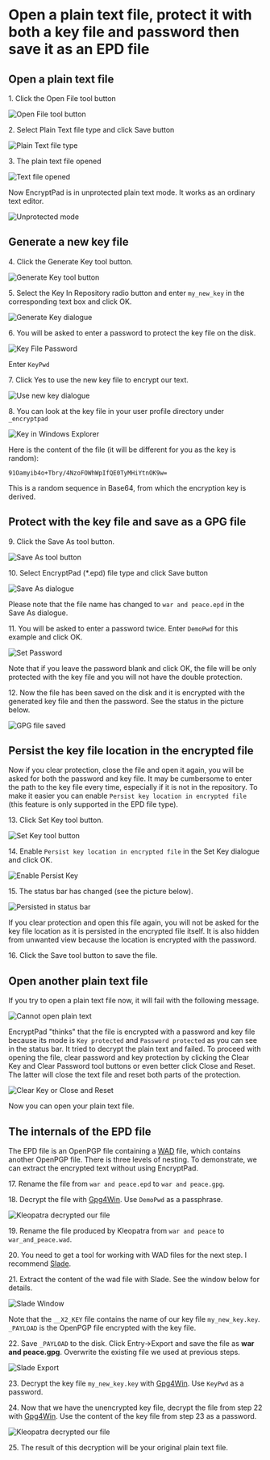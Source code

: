 # Open a plain text file, protect it with both a key file and password then save it as an EPD file

## Open a plain text file

1\. Click the Open File tool button

![Open File tool button](images/open_text_file.png)

2\. Select Plain Text file type and click Save button

![Plain Text file type](images/open_file_dialog_text_file.png)

3\. The plain text file opened

![Text file opened](images/text_file_opened.png)

Now EncryptPad is in unprotected plain text mode. It works as an ordinary text editor.

![Unprotected mode](images/unprotected_status.png)

## Generate a new key file

4\. Click the Generate Key tool button.

![Generate Key tool button](images/generate_key_tool_button.png)

5\. Select the Key In Repository radio button and enter `my_new_key` in the corresponding text box and click OK.

![Generate Key dialogue](images/generate_key_dialog.png)

6\. You will be asked to enter a password to protect the key file on the disk.

![Key File Password](images/set_password_for_key.png)

Enter `KeyPwd`

7\. Click Yes to use the new key file to encrypt our text.

![Use new key dialogue](images/use_new_key_dialog.png)

8\. You can look at the key file in your user profile directory under `_encryptpad`

![Key in Windows Explorer](images/key_in_explorer.png)

Here is the content of the file (it will be different for you as the key is random):<br/> 

`91Oamyib4o+Tbry/4NzoFOWhWpIfQE0TyMHiYtnOK9w=`

This is a random sequence in Base64, from which the encryption key is derived.

## Protect with the key file and save as a GPG file

9\. Click the Save As tool button.

![Save As tool button](images/save_as_tool_button.png)

10\. Select EncryptPad (\*.epd) file type and click Save button

![Save As dialogue](images/select_epd_in_save_as.png)

Please note that the file name has changed to `war and peace.epd` in the Save As dialogue.

11\. You will be asked to enter a password twice. Enter `DemoPwd` for this example and click OK.

![Set Password](images/set_password.png)

Note that if you leave the password blank and click OK, the file will be only protected with the key file and you will not have the double protection. 

12\. Now the file has been saved on the disk and it is encrypted with the generated key file and then the password. See the status in the picture below.

![GPG file saved](images/double_protection_status.png)

## Persist the key file location in the encrypted file

Now if you clear protection, close the file and open it again, you will be asked for both the password and key file. It may be cumbersome to enter the path to the key file every time, especially if it is not in the repository. To make it easier you can enable `Persist key location in encrypted file` (this feature is only supported in the EPD file type).

13\. Click Set Key tool button.

![Set Key tool button](images/set_key_tool_button.png)

14\. Enable `Persist key location in encrypted file` in the Set Key dialogue and click OK.

![Enable Persist Key](images/enable_persist_key.png)

15\. The status bar has changed (see the picture below).

![Persisted in status bar](images/persisted_in_status_bar.png)

If you clear protection and open this file again, you will not be asked for the key file location as it is persisted in the encrypted file itself. It is also hidden from unwanted view because the location is encrypted with the password.

16\. Click the Save tool button to save the file.

## Open another plain text file

If you try to open a plain text file now, it will fail with the following message.

![Cannot open plain text](images/open_another_plain_text.png)

EncryptPad "thinks" that the file is encrypted with a password and key file because its mode is `Key protected` and `Password protected` as you can see in the status bar. It tried to decrypt the plain text and failed. To proceed with opening the file, clear password and key protection by clicking the Clear Key and Clear Password tool buttons or even better click Close and Reset. The latter will close the text file and reset both parts of the protection.

![Clear Key or Close and Reset](images/clear_key_and_pwd_or_close_and_reset.png)

Now you can open your plain text file.

## The internals of the EPD file

The EPD file is an OpenPGP file containing a [WAD](https://en.wikipedia.org/wiki/Doom_WAD) file, which contains another OpenPGP file. There is three levels of nesting. To demonstrate, we can extract the encrypted text without using EncryptPad.

17\. Rename the file from `war and peace.epd` to `war and peace.gpg`.

18\. Decrypt the file with [Gpg4Win](https://www.gpg4win.org/). Use `DemoPwd` as a passphrase.

![Kleopatra decrypted our file](images/kleopatra_decrypted.png)

19\. Rename the file produced by Kleopatra from `war and peace` to `war_and_peace.wad`.

20\. You need to get a tool for working with WAD files for the next step. I recommend [Slade](https://github.com/sirjuddington/SLADE).

21\. Extract the content of the wad file with Slade. See the window below for details.

![Slade Window](images/slade_window.png)

Note that the `__X2_KEY` file contains the name of our key file `my_new_key.key`. `_PAYLOAD` is the OpenPGP file encrypted with the key file. 

22\. Save `_PAYLOAD` to the disk. Click Entry->Export and save the file as **war and peace.gpg**. Overwrite the existing file we used at previous steps.

![Slade Export](images/slade_export.png)

23\. Decrypt the key file `my_new_key.key` with [Gpg4Win](https://www.gpg4win.org/). Use `KeyPwd` as a password.

24\. Now that we have the unencrypted key file, decrypt the file from step 22 with [Gpg4Win](https://www.gpg4win.org/). Use the content of the key file from step 23 as a password.

![Kleopatra decrypted our file](images/kleopatra_decrypted.png)

25\. The result of this decryption will be your original plain text file.
